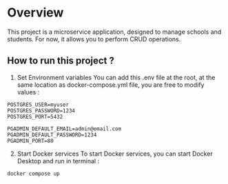 # Overview

This project is a microservice application, designed to manage schools and students. For now, it allows you to perform CRUD operations.

## How to run this project ? 

1. Set Environment variables 
You can add this .env file at the root, at the same location as docker-compose.yml file, you are free to modify values : 

```  
POSTGRES_USER=myuser
POSTGRES_PASSWORD=1234
POSTGRES_PORT=5432

PGADMIN_DEFAULT_EMAIL=admin@email.com
PGADMIN_DEFAULT_PASSWORD=1234
PGADMIN_PORT=80

```  

2. Start Docker services
To start Docker services, you can start Docker Desktop and run in terminal :

```  
docker compose up
```  


